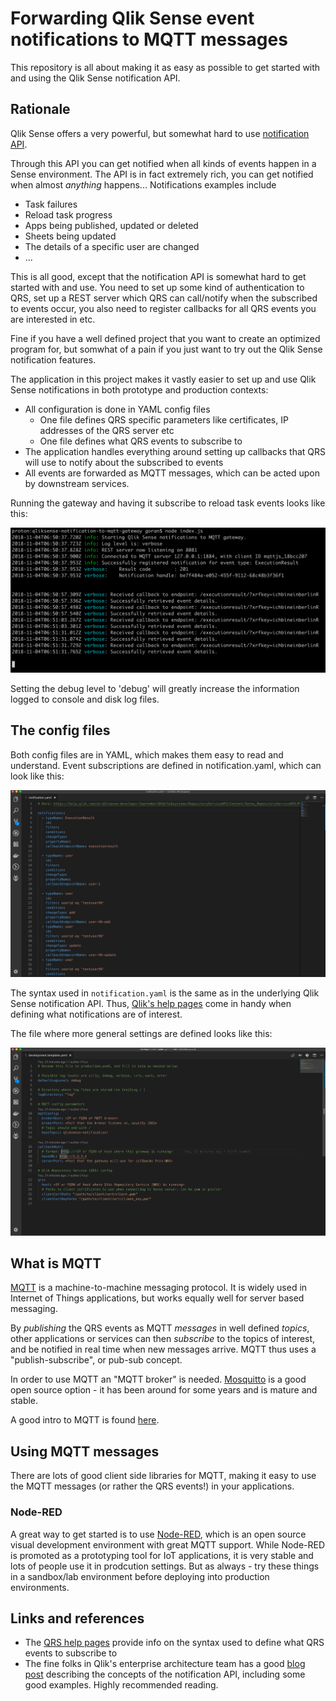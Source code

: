 # Forwarding Qlik Sense event notifications to MQTT messages

This repository is all about making it as easy as possible to get started with and using the Qlik Sense notification API.

## Rationale

Qlik Sense offers a very powerful, but somewhat hard to use [notification API](https://help.qlik.com/en-US/sense-developer/September2018/Subsystems/RepositoryServiceAPI/Content/Sense_RepositoryServiceAPI/RepositoryServiceAPI-Notification-Create-Change-Subscription.htm).

Through this API you can get notified when all kinds of events happen in a Sense environment.
The API is in fact extremely rich, you can get notified when almost *anything* happens...
Notifications examples include

* Task failures
* Reload task progress
* Apps being published, updated or deleted
* Sheets being updated
* The details of a specific user are changed
* ...

This is all good, except that the notification API is somewhat hard to get started with and use.
You need to set up some kind of authentication to QRS, set up a REST server which QRS can call/notify when the subscribed to events occur, you also need to register callbacks for all QRS events you are interested in etc.

Fine if you have a well defined project that you want to create an optimized program for, but somwhat of a pain if you just want to try out the Qlik Sense notification features.

The application in this project makes it vastly easier to set up and use Qlik Sense notifications in both prototype and production contexts:

* All configuration is done in YAML config files
  * One file defines QRS specific parameters like certificates, IP addresses of the QRS server etc
  * One file defines what QRS events to subscribe to
* The application handles everything around setting up callbacks that QRS will use to notify about the subscribed to events
* All events are forwarded as MQTT messages, which can be acted upon by downstream services.

Running the gateway and having it subscribe to reload task events looks like this:

![reload-task-verbose.png](doc/img/reload-task-verbose.png "Running the gateway")

Setting the debug level to 'debug' will greatly increase the information logged to console and disk log files.

## The config files

Both config files are in YAML, which makes them easy to read and understand.
Event subscriptions are defined in notification.yaml, which can look like this:

![notification.yaml](doc/img/notification-yaml.png "Setting up event subscriptions")

The syntax used in `notification.yaml` is the same as in the underlying Qlik Sense notification API. Thus, [Qlik's help pages](https://help.qlik.com/en-US/sense-developer/September2018/Subsystems/RepositoryServiceAPI/Content/Sense_RepositoryServiceAPI/RepositoryServiceAPI-Notification-Create-Change-Subscription.htm) come in handy when defining what notifications are of interest.

The file where more general settings are defined looks like this:

![development.template.yaml](doc/img/development-template-yaml.png "Main config file")

## What is MQTT

[MQTT](https://en.wikipedia.org/wiki/MQTT) is a machine-to-machine messaging protocol. It is widely used in Internet of Things applications, but works equally well for server based messaging.

By *publishing* the QRS events as MQTT *messages* in well defined *topics*, other applications or services can then *subscribe* to the topics of interest, and be notified in real time when new messages arrive.
MQTT thus uses a "publish-subscribe", or pub-sub concept.

In order to use MQTT an "MQTT broker" is needed. [Mosquitto](https://mosquitto.org/) is a good open source option - it has been around for some years and is mature and stable.

A good intro to MQTT is found [here](https://www.hivemq.com/blog/how-to-get-started-with-mqtt).

## Using MQTT messages

There are lots of good client side libraries for MQTT, making it easy to use the MQTT messages (or rather the QRS events!) in your applications.

### Node-RED

A great way to get started is to use [Node-RED](https://nodered.org/), which is an open source visual development environment with great MQTT support.
While Node-RED is promoted as a prototyping tool for IoT applications, it is very stable and lots of people use it in prodcution settings. But as always - try these things in a sandbox/lab environment before deploying into production environments.

## Links and references

* The [QRS help pages](https://help.qlik.com/en-US/sense-developer/September2018/Subsystems/RepositoryServiceAPI/Content/Sense_RepositoryServiceAPI/RepositoryServiceAPI-Notification-Create-Change-Subscription.htm) provide info on the syntax used to define what QRS events to subscribe to
* The fine folks in Qlik's enterprise architecture team has a good [blog post](https://eablog.qlikpoc.com/2018/11/01/qlik-sense-repository-notification-api/) describing the concepts of the notification API, including some good examples. Highly recommended reading.
